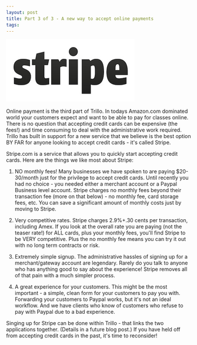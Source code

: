 ```yaml
---
layout: post
title: Part 3 of 3 - A new way to accept online payments
tags: 
---
```

<img src="/img/blog/stripe-logo.jpg">

Online payment is the third part of Trillo.  In todays Amazon.com dominated world your customers expect and want to be able to pay for classes online.  There is no question that accepting credit cards can be expensive (the fees!) and time consuming to deal with the administrative work required.  Trillo has built in support for a new service that we believe is the best option BY FAR for anyone looking to accept credit cards - it's called Stripe.

Stripe.com is a service that allows you to quickly start accepting credit cards.  Here are the things we like most about Stripe:

1) NO monthly fees!  Many businesses we have spoken to are paying $20-30/month just for the privilege to accept credit cards.  Until recently you had no choice - you needed either a merchant account or a Paypal Business level account.  Stripe charges no monthly fees beyond their transaction fee (more on that below) - no monthly fee, card storage fees, etc.  You can save a significant amount of monthly costs just by moving to Stripe.

2) Very competitive rates.  Stripe charges 2.9%+.30 cents per transaction, including Amex.  If you look at the overall rate you are paying (not the teaser rate!) for ALL cards, plus your monthly fees, you'll find Stripe to be VERY competitive. Plus the no monthly fee means you can try it out with no long term contracts or risk.

3) Extremely simple signup.  The administrative hassles of signing up for a merchant/gateway account are legendary.  Rarely do you talk to anyone who has anything good to say about the experience!  Stripe removes all of that pain with a much simpler process.

4) A great experience for your customers.  This might be the most important - a simple, clean form for your customers to pay you with.  Forwarding your customers to Paypal works, but it's not an ideal workflow.  And we have clients who know of customers who refuse to pay with Paypal due to a bad experience.

Singing up for Stripe can be done within Trillo - that links the two applications together.  (Details in a future blog post.) If you have held off from accepting credit cards in the past, it's time to reconsider!